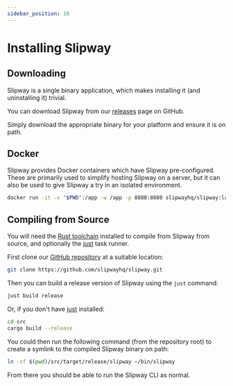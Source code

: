 ```yaml
---
sidebar_position: 10
---
```


# Installing Slipway

## Downloading

Slipway is a single binary application, which makes installing it (and uninstalling it) trivial.

You can download Slipway from our [releases](https://github.com/slipwayhq/slipway/releases) page on GitHub.

Simply download the appropriate binary for your platform and ensure it is on path.

## Docker

Slipway provides Docker containers which have Slipway pre-configured.
These are primarily used to simplify hosting Slipway on a server, but it can also be used to give Slipway a try in an isolated environment.

```sh
docker run -it -v "$PWD":/app -w /app -p 8080:8080 slipwayhq/slipway:latest
```

## Compiling from Source

You will need the [Rust toolchain](https://www.rust-lang.org/tools/install) installed to compile from Slipway from source, and optionally the [just](https://github.com/casey/just) task runner.

First clone our [GitHub repository](https://github.com/slipwayhq/slipway) at a suitable location:
```sh
git clone https://github.com/slipwayhq/slipway.git
```

Then you can build a release version of Slipway using the `just` command:
```sh
just build release
```

Or, if you don't have [just](https://github.com/casey/just?tab=readme-ov-file) installed:
```sh
cd src
cargo build --release
```

You could then run the following command (from the repository root) to create a symlink to the compiled Slipway binary on path:
```sh
ln -sf $(pwd)/src/target/release/slipway ~/bin/slipway
```

From there you should be able to run the Slipway CLI as normal.